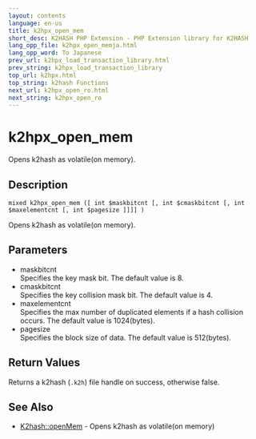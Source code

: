 ```yaml
---
layout: contents
language: en-us
title: k2hpx_open_mem
short_desc: K2HASH PHP Extension - PHP Extension library for K2HASH
lang_opp_file: k2hpx_open_memja.html
lang_opp_word: To Japanese
prev_url: k2hpx_load_transaction_library.html
prev_string: k2hpx_load_transaction_library
top_url: k2hpx.html
top_string: k2hash Functions
next_url: k2hpx_open_ro.html
next_string: k2hpx_open_ro
---
```


# k2hpx_open_mem
Opens k2hash as volatile(on memory).

## Description
```
mixed k2hpx_open_mem ([ int $maskbitcnt [, int $cmaskbitcnt [, int $maxelementcnt [, int $pagesize ]]]] )
```
Opens k2hash as volatile(on memory).

## Parameters
- maskbitcnt  
Specifies the key mask bit. The default value is 8.
- cmaskbitcnt  
Specifies the key collision mask bit. The default value is 4.
- maxelementcnt  
Specifies the max number of duplicated elements if a hash collision occurs. The default value is 1024(bytes).
- pagesize  
Specifies the block size of data. The default value is 512(bytes).

## Return Values
Returns a k2hash (`.k2h`) file handle on success, otherwise false. 

## See Also
- [K2hash::openMem](k2h_openmem.html) - Opens k2hash as volatile(on memory)
